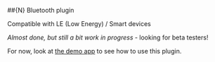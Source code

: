 ##{N} Bluetooth plugin

Compatible with LE (Low Energy) / Smart devices

_Almost done, but still a bit work in progress_ - looking for beta testers!

For now, look at [the demo app](https://github.com/EddyVerbruggen/nativescript-bluetooth-demo) to see how to use this plugin.